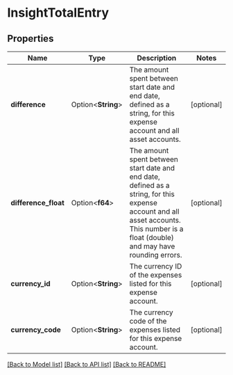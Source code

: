 # InsightTotalEntry

## Properties

Name | Type | Description | Notes
------------ | ------------- | ------------- | -------------
**difference** | Option<**String**> | The amount spent between start date and end date, defined as a string, for this expense account and all asset accounts. | [optional]
**difference_float** | Option<**f64**> | The amount spent between start date and end date, defined as a string, for this expense account and all asset accounts. This number is a float (double) and may have rounding errors. | [optional]
**currency_id** | Option<**String**> | The currency ID of the expenses listed for this expense account. | [optional]
**currency_code** | Option<**String**> | The currency code of the expenses listed for this expense account. | [optional]

[[Back to Model list]](../README.md#documentation-for-models) [[Back to API list]](../README.md#documentation-for-api-endpoints) [[Back to README]](../README.md)


